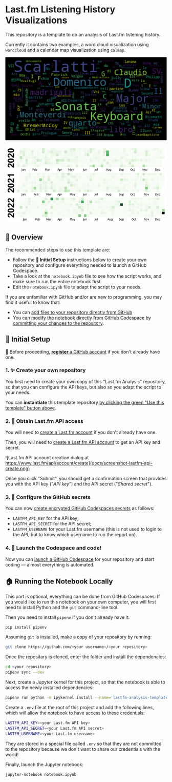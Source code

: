 # Last.fm Listening History Visualizations

This repository is a template to do an analysis of Last.fm listening history.

Currently it contains two examples, a word cloud visualization using `wordcloud` and a calendar map visualization using `calmap`.

![Word cloud visualization of my listening history](docs/example_lastfm_wordcloud.png)

![Calendar map of my listening history](docs/example_lastfm_listening_history.png)

## 🚠 Overview

The recommended steps to use this template are:

- Follow the **🧰 Initial Setup** instructions below to create your own repository and configure everything needed to launch a GitHub Codespace.
- Take a look at the `notebook.ipynb` file to see how the script works, and make sure to run the entire notebook first.
- Edit the `notebook.ipynb` file to adapt the script to your needs.

If you are unfamiliar with GitHub and/or are new to programming, you may find it useful to know that:

- You can [add files to your repository directly from GitHub](https://docs.github.com/en/repositories/working-with-files/managing-files/adding-a-file-to-a-repository)
- You can [modify the notebook directly from GitHub Codespace by committing your changes to the repository](https://docs.github.com/en/codespaces/developing-in-codespaces/using-source-control-in-your-codespace#committing-your-changes).

## 🧰 Initial Setup

🪪 Before proceeding, [**register** a GitHub account](https://github.com/join) if you don't already have one.

### 1. ✨ Create your own repository

You first need to create your own copy of this "Last.fm Analysis" repository, so that you can configure the API keys, but also so you adapt the script to your needs.

You can **instantiate** this template repository [by clicking the green "Use this template" button above](https://docs.github.com/en/repositories/creating-and-managing-repositories/creating-a-repository-from-a-template#creating-a-repository-from-a-template).

### 2. 🔐 Obtain Last.fm API access

You will need to [create a Last.fm account](https://www.last.fm/join) if you don't already have one.

Then, you will need to [create a Last.fm API account](https://www.last.fm/api/account/create) to get an API key and secret.

![Last.fm API account creation dialog at https://www.last.fm/api/account/create](docs/screenshot-lastfm-api-create.png)

Once you click "Submit", you should get a confirmation screen that provides you with the API key ("_API key_") and the API secret ("_Shared secret_").

### 3. 📧 Configure the GitHub secrets

You can now [create encrypted GitHub Codespaces secrets](https://docs.github.com/en/codespaces/managing-your-codespaces/managing-encrypted-secrets-for-your-codespaces) as follows:

- `LASTFM_API_KEY` for the API key;
- `LASTFM_API_SECRET` for the API secret;
- `LASTFM_USERNAME` for your Last.fm username (this is not used to login to the API, but to know which username to run the report on).

### 4. 🚀 Launch the Codespace and code!

Now you can [launch a GitHub Codespace](https://docs.github.com/en/codespaces/developing-in-codespaces/creating-a-codespace-for-a-repository#creating-a-codespace-for-a-repository) for your repository and start coding — almost everything is automated.

## 🏠 Running the Notebook Locally

This part is optional, everything can be done from GitHub Codespaces. If you would like to run this notebook on your own computer, you will first need to install Python and the `git` command-line tool.

Then you need to install `pipenv` if you don't already have it:

```bash
pip install pipenv
```

Assuming `git` is installed, make a copy of your repository by running:

```bash
git clone https://github.com/<your username>/<your repository>
```

Once the repository is cloned, enter the folder and install the dependencies:

```bash
cd <your repository>
pipenv sync --dev
```

Next, create a Jupyter kernel for this project, so that the notebook is able to access the newly installed dependencies:

```bash
pipenv run python -m ipykernel install --name='lastfm-analysis-template' --display-name='lastfm-analysis-template'
```

Create a `.env` file at the root of this project and add the following lines, which will allow the notebook to have access to these credentials:

```bash
LASTFM_API_KEY=<your Last.fm API key>
LASTFM_API_SECRET=<your Last.fm API secret>
LASTFM_USERNAME=<your Last.fm username>
```

They are stored in a special file called `.env` so that they are not committed to the repository because we don't want to share our credentials with the world!

Finally, launch the Jupyter notebook:

```bash
jupyter-notebook notebook.ipynb
```
